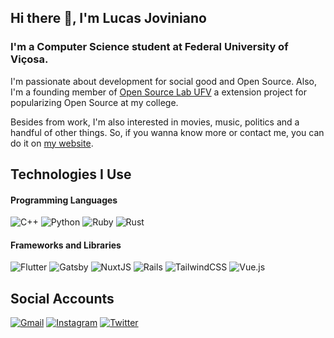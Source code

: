 ## Hi there 👋, I'm Lucas Joviniano

### I'm a Computer Science student at Federal University of Viçosa.

I'm passionate about development for social good and Open Source. Also, I'm a founding member of [Open Source Lab UFV](https://github.com/OpenSourceLabUFV) a extension project for popularizing Open Source at my college.

Besides from work, I'm also interested in movies, music, politics and a handful of other things. So, if you wanna know more or contact me, you can do it on [my website](http://lucasjoviniano.me/).

## Technologies I Use

#### Programming Languages

![C++](https://img.shields.io/badge/c++-%2300599C.svg?style=for-the-badge&logo=c%2B%2B&logoColor=white)
![Python](https://img.shields.io/badge/python-3670A0?style=for-the-badge&logo=python&logoColor=ffdd54)
![Ruby](https://img.shields.io/badge/ruby-%23CC342D.svg?style=for-the-badge&logo=ruby&logoColor=white)
![Rust](https://img.shields.io/badge/rust-%23000000.svg?style=for-the-badge&logo=rust&logoColor=white)

#### Frameworks and Libraries

![Flutter](https://img.shields.io/badge/Flutter-%2302569B.svg?style=for-the-badge&logo=Flutter&logoColor=white)
![Gatsby](https://img.shields.io/badge/Gatsby-%23663399.svg?style=for-the-badge&logo=gatsby&logoColor=white)
![NuxtJS](https://img.shields.io/badge/Nuxt-black?style=for-the-badge&logo=nuxt.js&logoColor=white)
![Rails](https://img.shields.io/badge/rails-%23CC0000.svg?style=for-the-badge&logo=ruby-on-rails&logoColor=white)
![TailwindCSS](https://img.shields.io/badge/tailwindcss-%2338B2AC.svg?style=for-the-badge&logo=tailwind-css&logoColor=white)
![Vue.js](https://img.shields.io/badge/vuejs-%2335495e.svg?style=for-the-badge&logo=vuedotjs&logoColor=%234FC08D)

## Social Accounts

[![Gmail](https://img.shields.io/badge/Gmail-D14836?style=for-the-badge&logo=gmail&logoColor=white)](mailto:lucasjoviniano1@gmail.com)
[![Instagram](https://img.shields.io/badge/lucas.joviniano-%23E4405F.svg?style=for-the-badge&logo=Instagram&logoColor=white)](https://www.instagram.com/lucas.joviniano/)
[![Twitter](https://img.shields.io/badge/<handle>-%231DA1F2.svg?style=for-the-badge&logo=Twitter&logoColor=white)](https://twitter.com/lucasjoviniano)

<!--
<img src="https://media.giphy.com/media/Yx5ns1mSPBle0/giphy.gif" width="250" height="194"/> ![Lucas's GitHub stats](https://github-readme-stats.vercel.app/api?username=lucasjoviniano&show_icons=true)


**lucasjoviniano/lucasjoviniano** is a ✨ _special_ ✨ repository because its `README.md` (this file) appears on your GitHub profile.

Here are some ideas to get you started:

- 🔭 I’m currently working on ...
- 🌱 I’m currently learning ...
- 👯 I’m looking to collaborate on ...
- 🤔 I’m looking for help with ...
- 💬 Ask me about ...
- 📫 How to reach me: ...
- 😄 Pronouns: ...
- ⚡ Fun fact: ...
-->
